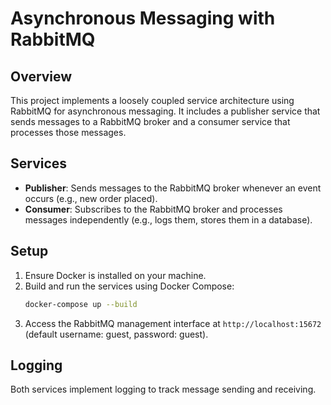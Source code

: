 # Asynchronous Messaging with RabbitMQ

## Overview
This project implements a loosely coupled service architecture using RabbitMQ for asynchronous messaging. It includes a publisher service that sends messages to a RabbitMQ broker and a consumer service that processes those messages.

## Services
- **Publisher**: Sends messages to the RabbitMQ broker whenever an event occurs (e.g., new order placed).
- **Consumer**: Subscribes to the RabbitMQ broker and processes messages independently (e.g., logs them, stores them in a database).

## Setup
1. Ensure Docker is installed on your machine.
2. Build and run the services using Docker Compose:
   ```bash
   docker-compose up --build
   ```
3. Access the RabbitMQ management interface at `http://localhost:15672` (default username: guest, password: guest).

## Logging
Both services implement logging to track message sending and receiving.
